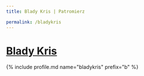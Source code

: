 ```yaml
---
title: Blady Kris | Patromierz

permalink: /bladykris
---
```


# [Blady Kris](https://patronite.pl/bladykris)

{% include profile.md name="bladykris" prefix="b" %}
